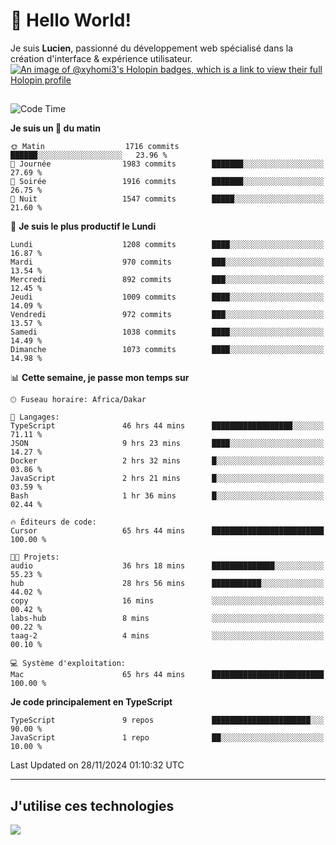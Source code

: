 # 👋 Hello World!

Je suis **Lucien**, passionné du développement web spécialisé dans la création d'interface & expérience utilisateur.
[![An image of @xyhomi3's Holopin badges, which is a link to view their full Holopin profile](https://holopin.me/xyhomi3)](https://holopin.io/@xyhomi3)

##

<!--START_SECTION:waka-->
![Code Time](http://img.shields.io/badge/Code%20Time-2%2C627%20hrs%2039%20mins-blue)

**Je suis un 🐤 du matin** 

```text
🌞 Matin                  1716 commits        ██████░░░░░░░░░░░░░░░░░░░   23.96 % 
🌆 Journée                1983 commits        ███████░░░░░░░░░░░░░░░░░░   27.69 % 
🌃 Soirée                 1916 commits        ███████░░░░░░░░░░░░░░░░░░   26.75 % 
🌙 Nuit                   1547 commits        █████░░░░░░░░░░░░░░░░░░░░   21.60 % 
```
📅 **Je suis le plus productif le Lundi** 

```text
Lundi                    1208 commits        ████░░░░░░░░░░░░░░░░░░░░░   16.87 % 
Mardi                    970 commits         ███░░░░░░░░░░░░░░░░░░░░░░   13.54 % 
Mercredi                 892 commits         ███░░░░░░░░░░░░░░░░░░░░░░   12.45 % 
Jeudi                    1009 commits        ████░░░░░░░░░░░░░░░░░░░░░   14.09 % 
Vendredi                 972 commits         ███░░░░░░░░░░░░░░░░░░░░░░   13.57 % 
Samedi                   1038 commits        ████░░░░░░░░░░░░░░░░░░░░░   14.49 % 
Dimanche                 1073 commits        ████░░░░░░░░░░░░░░░░░░░░░   14.98 % 
```


📊 **Cette semaine, je passe mon temps sur** 

```text
🕑︎ Fuseau horaire: Africa/Dakar

💬 Langages: 
TypeScript               46 hrs 44 mins      ██████████████████░░░░░░░   71.11 % 
JSON                     9 hrs 23 mins       ████░░░░░░░░░░░░░░░░░░░░░   14.27 % 
Docker                   2 hrs 32 mins       █░░░░░░░░░░░░░░░░░░░░░░░░   03.86 % 
JavaScript               2 hrs 21 mins       █░░░░░░░░░░░░░░░░░░░░░░░░   03.59 % 
Bash                     1 hr 36 mins        █░░░░░░░░░░░░░░░░░░░░░░░░   02.44 % 

🔥 Éditeurs de code: 
Cursor                   65 hrs 44 mins      █████████████████████████   100.00 % 

🐱‍💻 Projets: 
audio                    36 hrs 18 mins      ██████████████░░░░░░░░░░░   55.23 % 
hub                      28 hrs 56 mins      ███████████░░░░░░░░░░░░░░   44.02 % 
copy                     16 mins             ░░░░░░░░░░░░░░░░░░░░░░░░░   00.42 % 
labs-hub                 8 mins              ░░░░░░░░░░░░░░░░░░░░░░░░░   00.22 % 
taag-2                   4 mins              ░░░░░░░░░░░░░░░░░░░░░░░░░   00.10 % 

💻 Système d'exploitation: 
Mac                      65 hrs 44 mins      █████████████████████████   100.00 % 
```

**Je code principalement en TypeScript** 

```text
TypeScript               9 repos             ██████████████████████░░░   90.00 % 
JavaScript               1 repo              ██░░░░░░░░░░░░░░░░░░░░░░░   10.00 % 
```




 Last Updated on 28/11/2024 01:10:32 UTC
<!--END_SECTION:waka-->
---

## J'utilise ces technologies

<p align="left">
  <a href="https://skillicons.dev">
    <img src="https://skillicons.dev/icons?i=ts,js,md,scss,tailwind,react,docker,express,astro,vite,nextjs,vercel,figma,ableton" />
  </a>
</p>

